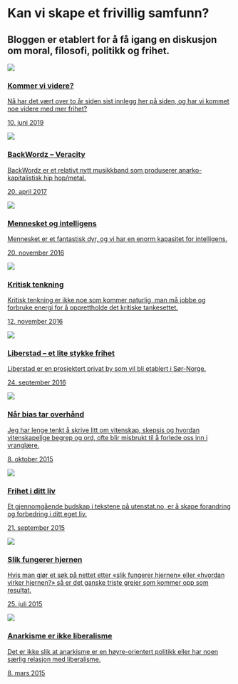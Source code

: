 # Kan vi skape et frivillig samfunn?

<h2 class="highlight">Bloggen er etablert for å få igang en diskusjon om moral, filosofi, politikk og frihet.</h2>

<!-- This structure is easier to just do with HTML. URLs won't be parsed as this is HTML, so we have to manually link to .html and not .md -->
<a class="post" href="kommer-vi-videre">
    <div class="thumbnail"><img src="kommer-vi-videre/runner-768x405.jpg"></div>
    <div class="abstract">
        <h3>Kommer vi videre?</h3>
        <p class="p1">Nå har det vært over to år siden sist innlegg her på siden, og har vi kommet noe videre med mer frihet?</p>
        <p class="date">10. juni 2019</p>
    </div>
</a>

<a class="post" href="backwordz-veracity">
    <div class="thumbnail"><img src="backwordz-veracity/veracity.jpg"></div>
    <div class="abstract">
        <h3>BackWordz – Veracity</h3>
        <p class="p1">BackWordz er et relativt nytt musikkband som produserer anarko-kapitalistisk hip hop/metal.</p>
        <p class="date">20. april 2017</p>
    </div>
</a>

<a class="post" href="mennesket-og-intelligens">
    <div class="thumbnail"><img src="mennesket-og-intelligens/boys-768x400.jpg"></div>
    <div class="abstract">
        <h3>Mennesket og intelligens</h3>
        <p class="p1">Mennesket er et fantastisk dyr, og vi har en enorm kapasitet for intelligens.</p>
        <p class="date">20. november 2016</p>
    </div>
</a>

<a class="post" href="kritisk-tenkning">
    <div class="thumbnail"><img src="kritisk-tenkning/keep_calm_think_critically.jpg"></div>
    <div class="abstract">
        <h3>Kritisk tenkning</h3>
        <p class="p1">Kritisk tenkning er ikke noe som kommer naturlig, man må jobbe og forbruke energi for å opprettholde det kritiske tankesettet.</p>
        <p class="date">12. november 2016</p>
    </div>
</a>

<a class="post" href="liberstad-et-lite-stykke-frihet">
    <div class="thumbnail"><img src="liberstad-et-lite-stykke-frihet/liberstad.jpg"></div>
    <div class="abstract">
        <h3>Liberstad – et lite stykke frihet</h3>
        <p class="p1">Liberstad er en prosjektert privat by som vil bli etablert i Sør-Norge.</p>
        <p class="date">24. september 2016</p>
    </div>
</a>

<a class="post" href="nar-bias-tar-overhand">
    <div class="thumbnail"><img src="nar-bias-tar-overhand/evidence.png"></div>
    <div class="abstract">
        <h3>Når bias tar overhånd</h3>
        <p class="p1">Jeg har lenge tenkt å skrive litt om vitenskap, skepsis og hvordan vitenskapelige begrep og ord, ofte blir misbrukt til å forlede oss inn i vranglære.</p>
        <p class="date">8. oktober 2015</p>
    </div>
</a>

<a class="post" href="frihet-i-ditt-liv">
    <div class="thumbnail"><img src="frihet-i-ditt-liv/flower.jpg"></div>
    <div class="abstract">
        <h3>Frihet i ditt liv</h3>
        <p class="p1">Et gjennomgående budskap i tekstene på utenstat.no, er å skape forandring og forbedring i ditt eget liv.</p>
        <p class="date">21. september 2015</p>
    </div>
</a>

<a class="post" href="slik-fungerer-hjernen">
    <div class="thumbnail"><img src="slik-fungerer-hjernen/hjernen.png"></div>
    <div class="abstract">
        <h3>Slik fungerer hjernen</h3>
        <p class="p1">Hvis man gjør et søk på nettet etter «slik fungerer hjernen» eller «hvordan virker hjernen?» så er det ganske triste greier som kommer opp som resultat.</p>
        <p class="date">25. juli 2015</p>
    </div>
</a>

<a class="post" href="anarkisme-er-ikke-liberalisme">
    <div class="thumbnail"><img src="anarkisme-er-ikke-liberalisme/nature.jpg"></div>
    <div class="abstract">
        <h3>Anarkisme er ikke liberalisme</h3>
        <p class="p1">Det er ikke slik at anarkisme er en høyre-orientert politikk eller har noen særlig relasjon med liberalisme. </p>
        <p class="date">8. mars 2015</p>
    </div>
</a>
